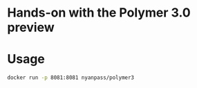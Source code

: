 # Hands-on with the Polymer 3.0 preview

# Usage

```bash
docker run -p 8081:8081 nyanpass/polymer3
```
